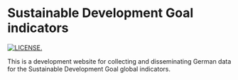 # Sustainable Development Goal indicators

 [![LICENSE.](https://img.shields.io/badge/license-OGL--3-brightgreen.svg?style=flat)](http://www.nationalarchives.gov.uk/doc/open-government-licence/version/3/)


This is a development website for collecting and disseminating German data for the Sustainable Development Goal global indicators.
